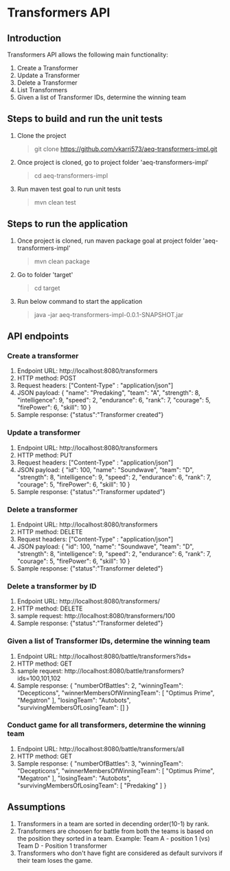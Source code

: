 # Transformers API
## Introduction

Transformers API allows the following main functionality:
1) Create a Transformer
2) Update a Transformer
3) Delete a Transformer
4) List Transformers
5) Given a list of Transformer IDs, determine the winning team

## Steps to build and run the unit tests

1) Clone the project
   >git clone https://github.com/vkarri573/aeq-transformers-impl.git

2) Once project is cloned, go to project folder 'aeq-transformers-impl' 
   >cd aeq-transformers-impl

3) Run maven test goal to run unit tests
   >mvn clean test

## Steps to run the application

1) Once project is cloned, run maven package goal at project folder 'aeq-transformers-impl'
   >mvn clean package

2) Go to folder 'target'
    >cd target

3) Run below command to start the application
    >java -jar aeq-transformers-impl-0.0.1-SNAPSHOT.jar

## API endpoints

### Create a transformer

1) Endpoint URL: http://localhost:8080/transformers
2) HTTP method: POST
3) Request headers:
     ["Content-Type" : "application/json"]
4) JSON payload:
     {
        "name": "Predaking",
        "team": "A",
        "strength": 8,
        "intelligence": 9,
        "speed": 2,
        "endurance": 6,
        "rank": 7,
        "courage": 5,
        "firePower": 6,
        "skill": 10
    }
5) Sample response: {"status":"Transformer created"}

### Update a transformer

1) Endpoint URL: http://localhost:8080/transformers
2) HTTP method: PUT
3) Request headers:
     ["Content-Type" : "application/json"]
4) JSON payload:
    {
        "id": 100,
        "name": "Soundwave",
        "team": "D",
        "strength": 8,
        "intelligence": 9,
        "speed": 2,
        "endurance": 6,
        "rank": 7,
        "courage": 5,
        "firePower": 6,
        "skill": 10
    }
5) Sample response: {"status":"Transformer updated"}

### Delete a transformer

1) Endpoint URL: http://localhost:8080/transformers
2) HTTP method: DELETE
3) Request headers:
     ["Content-Type" : "application/json"]
4) JSON payload:
    {
        "id": 100,
        "name": "Soundwave",
        "team": "D",
        "strength": 8,
        "intelligence": 9,
        "speed": 2,
        "endurance": 6,
        "rank": 7,
        "courage": 5,
        "firePower": 6,
        "skill": 10
    }
5) Sample response: {"status":"Transformer deleted"}

### Delete a transformer by ID

1) Endpoint URL: http://localhost:8080/transformers/<transformerid>
2) HTTP method: DELETE
3) sample request: http://localhost:8080/transformers/100
4) Sample response: {"status":"Transformer deleted"}

### Given a list of Transformer IDs, determine the winning team

1) Endpoint URL: http://localhost:8080/battle/transformers?ids=<List of transformer ids>
2) HTTP method: GET
3) sample request: http://localhost:8080/battle/transformers?ids=100,101,102
4) Sample response: 
     {
       "numberOfBattles": 2,
       "winningTeam": "Decepticons",
       "winnerMembersOfWinningTeam": [
           "Optimus Prime",
           "Megatron"
       ],
       "losingTeam": "Autobots",
       "survivingMembersOfLosingTeam": []
    }

### Conduct game for all transformers, determine the winning team

1) Endpoint URL: http://localhost:8080/battle/transformers/all
2) HTTP method: GET
3) Sample response: 
    {
       "numberOfBattles": 3,
       "winningTeam": "Decepticons",
       "winnerMembersOfWinningTeam": [
           "Optimus Prime",
           "Megatron"
       ],
       "losingTeam": "Autobots",
       "survivingMembersOfLosingTeam": [
           "Predaking"
       ]
   }

## Assumptions

1) Transformers in a team are sorted in decending order(10-1) by rank.
2) Transformers are choosen for battle from both the teams is based on the position they sorted in a team. Example: Team A - position 1 (vs) Team D - Position 1 transformer
2) Transformers who don't have fight are considered as default survivors if their team loses the game.









